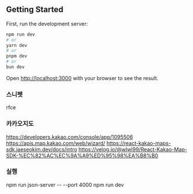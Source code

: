## Getting Started

First, run the development server:

```bash
npm run dev
# or
yarn dev
# or
pnpm dev
# or
bun dev
```

Open [http://localhost:3000](http://localhost:3000) with your browser to see the result.

### 스니펫

rfce

### 카카오지도

https://developers.kakao.com/console/app/1095506
https://apis.map.kakao.com/web/wizard/
https://react-kakao-maps-sdk.jaeseokim.dev/docs/intro
https://velog.io/@wlwl99/React-Kakao-Map-SDK-%EC%82%AC%EC%9A%A9%ED%95%98%EA%B8%B0

### 실행

npm run json-server -- --port 4000
npm run dev
